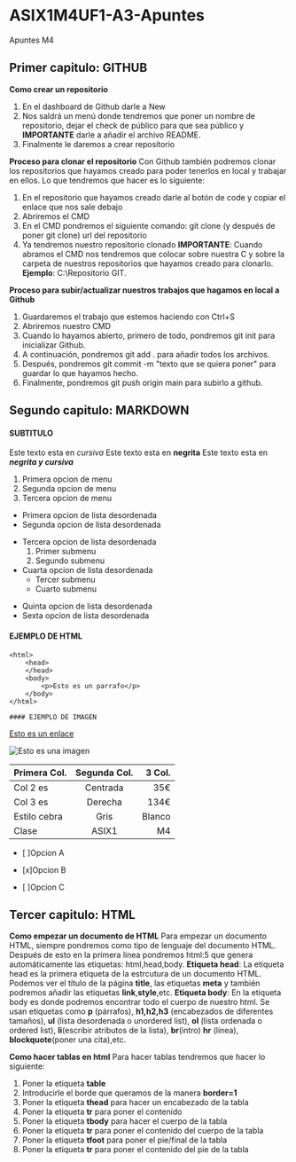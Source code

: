 # ASIX1M4UF1-A3-Apuntes

Apuntes M4
## Primer capitulo: GITHUB
**Como crear un repositorio**
1. En el dashboard de Github darle a New
2. Nos saldrá un menú donde tendremos que poner un nombre de repositorio, dejar el check de público para que sea público y **IMPORTANTE** darle a añadir el archivo README.
3. Finalmente le daremos a crear repositorio

**Proceso para clonar el repositorio**
Con Github también podremos clonar los repositorios que hayamos creado para poder tenerlos en local y trabajar en ellos. Lo que tendremos que hacer es lo siguiente:
1. En el repositorio que hayamos creado darle al botón de code y copiar el enlace que nos sale debajo
2. Abriremos el CMD 
3. En el CMD pondremos el siguiente comando: git clone (y después de poner git clone) url del repositorio
4. Ya tendremos nuestro repositorio clonado
**IMPORTANTE**: Cuando abramos el CMD nos tendremos que colocar sobre nuestra C y sobre la carpeta de nuestros repositorios que hayamos creado para clonarlo. **Ejemplo**: C:\Repositorio GIT.

**Proceso para subir/actualizar nuestros trabajos que hagamos en local a Github**
1. Guardaremos el trabajo que estemos haciendo con Ctrl+S
2. Abriremos nuestro CMD
3. Cuando lo hayamos abierto, primero de todo, pondremos git init para inicializar Github.
4. A continuación, pondremos git add . para añadir todos los archivos. 
5. Después, pondremos git commit -m "texto que se quiera poner" para guardar lo que hayamos hecho.
6. Finalmente,  pondremos git push origin main para subirlo a github. 

## Segundo capitulo: MARKDOWN

#### SUBTITULO

Este texto esta en *cursiva*
Este texto esta en **negrita**
Este texto esta en **_negrita y cursiva_**
1. Primera opcion de menu
2. Segunda opcion de menu
3. Tercera opcion de menu 

* Primera opcion de lista desordenada
* Segunda opcion de lista desordenada
- Tercera opcion de lista desordenada
    1. Primer submenu
    2. Segundo submenu
- Cuarta opcion de lista desordenada
    * Tercer submenu
    * Cuarto submenu
+ Quinta opcion de lista desordenada
+ Sexta opcion de lista desordenada

#### EJEMPLO DE HTML
```
<html>
    <head>
    </head>
    <body>
        <p>Esto es un parrafo</p>
    </body>
</html>

#### EJEMPLO DE IMAGEN 
```
[Esto es un enlace](http://joan23.fje.edu "Enlace a la web del cole")

![Esto es una imagen]( https://github.com/adrimartiin/ASIX1M4UF1-A3-Apuntes/blob/main/fondopantalla.jpg "Titulo opcional de la imagen")

|Primera Col.|Segunda Col.|3 Col.|
|---------------|:------------:|---------:|
|Col 2 es|Centrada|35€|
|Col 3 es|Derecha|134€|
|Estilo cebra|Gris|Blanco|
|Clase|ASIX1|M4|

- [ ]Opcion A

- [x]Opcion B

- [ ]Opcion C

## Tercer capitulo: HTML

**Como empezar un documento de HTML**
Para empezar un documento HTML, siempre pondremos como tipo de lenguaje del documento HTML. Después de esto en la primera línea pondremos html:5 que genera automáticamente las etiquetas: html,head,body.
**Etiqueta head**: La etiqueta head es la primera etiqueta de la estrcutura de un documento HTML. Podemos ver el título de la página **title**, las etiquetas **meta** y también podremos añadir las etiquetas **link**,**style**,etc.
**Etiqueta body**: En la etiqueta body es donde podremos encontrar todo el cuerpo de nuestro html. Se usan etiquetas como **p** (párrafos), **h1,h2,h3** (encabezados de diferentes tamaños), **ul** (lista desordenada o unordered list), **ol** (lista ordenada o ordered list), **li**(escribir atributos de la lista), **br**(intro) **hr** (línea), **blockquote**(poner una cita),etc.

**Como hacer tablas en html**
Para hacer tablas tendremos que hacer lo siguiente: 
1. Poner la etiqueta **table**
2. Introducirle el borde que queramos de la manera **border=1**
3. Poner la etiqueta **thead** para hacer un encabezado de la tabla
4. Poner la etiqueta **tr** para poner el contenido
5. Poner la etiqueta **tbody** para hacer el cuerpo de la tabla
6. Poner la etiqueta **tr** para poner el contenido del cuerpo de la tabla
7. Poner la etiqueta **tfoot** para poner el pie/final de la tabla
8. Poner la etiqueta **tr** para poner el contenido del pie de la tabla
